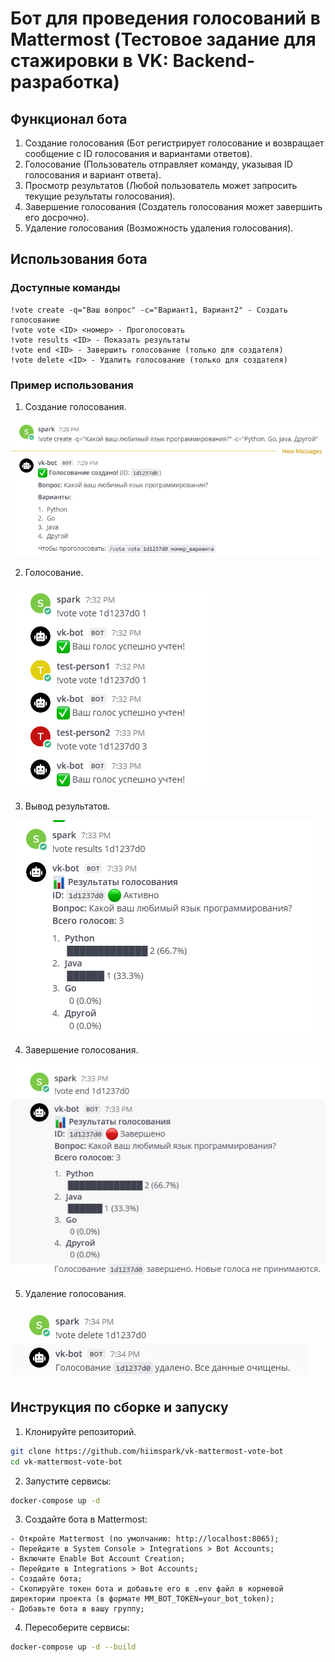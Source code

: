 # Бот для проведения голосований в Mattermost (Тестовое задание для стажировки в VK: Backend-разработка)

## Функционал бота

1. Создание голосования (Бот регистрирует голосование и возвращает сообщение с ID голосования и вариантами ответов).
2. Голосование (Пользователь отправляет команду, указывая ID голосования и вариант ответа).
3. Просмотр результатов (Любой пользователь может запросить текущие результаты голосования).
4. Завершение голосования (Создатель голосования может завершить его досрочно).
5. Удаление голосования (Возможность удаления голосования).

## Использования бота

### Доступные команды
```
!vote create -q="Ваш вопрос" -c="Вариант1, Вариант2" - Создать голосование
!vote vote <ID> <номер> - Проголосовать
!vote results <ID> - Показать результаты
!vote end <ID> - Завершить голосование (только для создателя)
!vote delete <ID> - Удалить голосование (только для создателя)
```
### Пример использования
1. Создание голосования.

![Создание голосования](/readme_images/1.jpg)

2. Голосование.

![Голосование](/readme_images/2.jpg)

3. Вывод результатов.

![Вывод результатов](/readme_images/3.jpg)

4. Завершение голосования.

![Завершение голосования](/readme_images/4.jpg)

5. Удаление голосования.

![Удаление голосования](/readme_images/5.jpg)

## Инструкция по сборке и запуску

1. Клонируйте репозиторий.
```bash
git clone https://github.com/hiimspark/vk-mattermost-vote-bot
cd vk-mattermost-vote-bot
```

2. Запустите сервисы:
```bash
docker-compose up -d
```

3. Создайте бота в Mattermost:
```
- Откройте Mattermost (по умолчанию: http://localhost:8065);
- Перейдите в System Console > Integrations > Bot Accounts;
- Включите Enable Bot Account Creation;
- Перейдите в Integrations > Bot Accounts;
- Создайте бота;
- Скопируйте токен бота и добавьте его в .env файл в корневой директории проекта (в формате MM_BOT_TOKEN=your_bot_token);
- Добавьте бота в вашу группу;
```

4. Пересоберите сервисы:
```bash
docker-compose up -d --build
```
